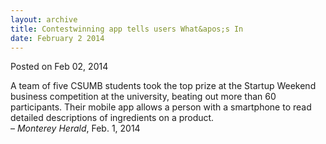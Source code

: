```yaml
---
layout: archive
title: Contestwinning app tells users What&apos;s In
date: February 2 2014
---
```





<span class="date">Posted on Feb 02, 2014    </span>
<p>A team of five CSUMB students took the top prize at the Startup
Weekend business competition at the university, beating out more
than 60 participants. Their mobile app allows a person with a
smartphone to read detailed descriptions of ingredients on a
product.<br>
&#x2013; <em>Monterey Herald</em>, Feb. 1, 2014</br></p>





